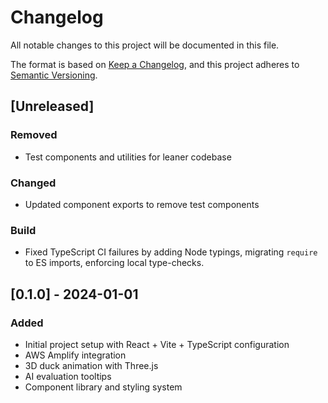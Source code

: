 # Changelog

All notable changes to this project will be documented in this file.

The format is based on [Keep a Changelog](https://keepachangelog.com/en/1.0.0/),
and this project adheres to [Semantic Versioning](https://semver.org/spec/v2.0.0.html).

## [Unreleased]

### Removed
- Test components and utilities for leaner codebase

### Changed
- Updated component exports to remove test components

### Build
- Fixed TypeScript CI failures by adding Node typings, migrating `require` to ES imports, enforcing local type-checks.

## [0.1.0] - 2024-01-01

### Added
- Initial project setup with React + Vite + TypeScript configuration
- AWS Amplify integration
- 3D duck animation with Three.js
- AI evaluation tooltips
- Component library and styling system 